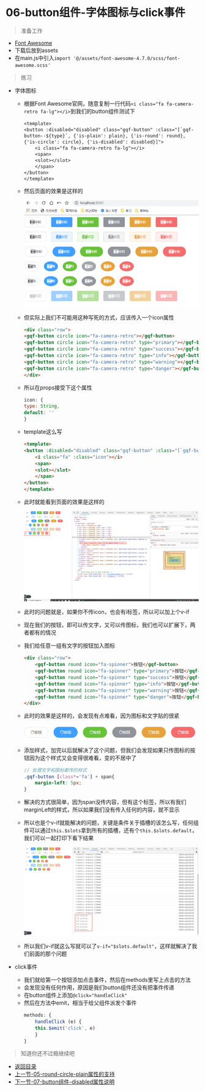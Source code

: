 # 06-button组件-字体图标与click事件

> 准备工作

* [Font Awesome](http://fontawesome.dashgame.com/)
* 下载后放到assets
* 在main.js中引入`import '@/assets/font-awesome-4.7.0/scss/font-awesome.scss'`

> 练习

* 字体图标

    * 根据Font Awesome官网，随意复制一行代码`<i class="fa fa-camera-retro fa-lg"></i>`到我们的button组件测试下
        ```vue
        <template>
        <button :disabled="disabled" class="gqf-button" :class="[`gqf-button--${type}`, {'is-plain': plain}, {'is-round': round}, {'is-circle': circle}, {'is-disabled': disabled}]">
            <i class="fa fa-camera-retro fa-lg"></i>
            <span>
            <slot></slot>
            </span>
        </button>
        </template>    
        ```
    * 然后页面的效果是这样的   

        ![](./images/添加字体图标.jpg)

    * 但实际上我们不可能用这种写死的方式，应该传入一个icon属性
        ```html
        <div class="row">
        <gqf-button circle icon="fa-camera-retro"></gqf-button>
        <gqf-button circle icon="fa-camera-retro" type="primary"></gqf-button>
        <gqf-button circle icon="fa-camera-retro" type="success"></gqf-button>
        <gqf-button circle icon="fa-camera-retro" type="info"></gqf-button>
        <gqf-button circle icon="fa-camera-retro" type="warning"></gqf-button>
        <gqf-button circle icon="fa-camera-retro" type="danger"></gqf-button>
        </div>    
        ``` 
    * 所以在props接受下这个属性  
        ```js
        icon: {
        type: String,
        default: ''
        }    
        ``` 
    * template这么写
        ```html
        <template>
        <button :disabled="disabled" class="gqf-button" :class="[`gqf-button--${type}`, {'is-plain': plain}, {'is-round': round}, {'is-circle': circle}, {'is-disabled': disabled}]">
            <i class="fa" :class="icon"></i>
            <span>
            <slot></slot>
            </span>
        </button>
        </template>    
        ```  
    * 此时就能看到页面的效果是这样的

        ![](./images/简单封装.jpg)

    * 此时的问题就是，如果你不传icon，也会有i标签，所以可以加上个v-if 

    * 现在我们的按钮，即可以传文字，又可以传图标，我们也可以扩展下，两者都有的情况
    * 我们给任意一组有文字的按钮加入图标
        ```html
        <div class="row">
            <gqf-button round icon="fa-spinner">按钮</gqf-button>
            <gqf-button round icon="fa-spinner" type="primary">按钮</gqf-button>
            <gqf-button round icon="fa-spinner" type="success">按钮</gqf-button>
            <gqf-button round icon="fa-spinner" type="info">按钮</gqf-button>
            <gqf-button round icon="fa-spinner" type="warning">按钮</gqf-button>
            <gqf-button round icon="fa-spinner" type="danger">按钮</gqf-button>
        </div>        
        ```
    * 此时的效果是这样的，会发现有点难看，因为图标和文字贴的很紧 

        ![](./images/有图标有文字不做处理的效果.jpg)

    * 添加样式，加完以后就解决了这个问题，但我们会发现如果只传图标的按钮因为这个样式又会变得很难看，变的不居中了
        ```scss
        // 处理文字和图标都传的样式
        .gqf-button [class*='fa'] + span{
            margin-left: 5px;
        }        
        ```
    * 解决的方式很简单，因为span没传内容，但有这个标签，所以有我们marginLeft的样式，所以如果我们没有传入任何的内容，就不显示
    * 所以也是个v-if就能解决的问题，关键是条件关于插槽的该怎么写，任何组件可以通过`this.$slots`拿到所有的插槽，还有个`this.$slots.default`，我们可以一起打印下看下结果     

        ![](./images/没传插槽的表现.png)  

    * 所以我们v-if就这么写就可以了`v-if="$slots.default"`，这样就解决了我们前面的那个问题  

* click事件
    * 我们就给第一个按钮添加点击事件，然后在methods里写上点击的方法
    * 会发现没有任何作用，原因是我们button组件还没有把事件传递    
    * 在button组件上添加`@click="handleClick"`
    * 然后在方法中emit，相当于给父组件派发个事件
        ```js
        methods: {
            handleClick (e) {
            this.$emit('click', e)
            }
        }        
        ```     
               
> 知道你还不过瘾继续吧       

* [返回目录](../../README.md) 
* [上一节-05-round-circle-plain属性的支持](../05-round-circle-plain属性的支持/round-circle-plain属性的支持.md)
* [下一节-07-button组件-disabled属性说明](../07-button组件-disabled属性说明/button组件-disabled属性说明.md)